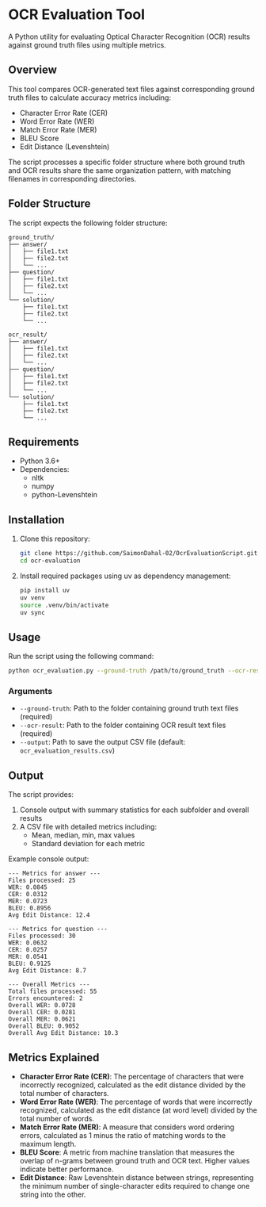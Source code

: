 # OCR Evaluation Tool

A Python utility for evaluating Optical Character Recognition (OCR) results against ground truth files using multiple metrics.

## Overview

This tool compares OCR-generated text files against corresponding ground truth files to calculate accuracy metrics including:
- Character Error Rate (CER)
- Word Error Rate (WER)
- Match Error Rate (MER)
- BLEU Score
- Edit Distance (Levenshtein)

The script processes a specific folder structure where both ground truth and OCR results share the same organization pattern, with matching filenames in corresponding directories.

## Folder Structure

The script expects the following folder structure:
```
ground_truth/
├── answer/
│   ├── file1.txt
│   ├── file2.txt
│   └── ...
├── question/
│   ├── file1.txt
│   ├── file2.txt
│   └── ...
└── solution/
    ├── file1.txt
    ├── file2.txt
    └── ...

ocr_result/
├── answer/
│   ├── file1.txt
│   ├── file2.txt
│   └── ...
├── question/
│   ├── file1.txt
│   ├── file2.txt
│   └── ...
└── solution/
    ├── file1.txt
    ├── file2.txt
    └── ...
```

## Requirements

- Python 3.6+
- Dependencies:
  - nltk
  - numpy
  - python-Levenshtein

## Installation

1. Clone this repository:
   ```bash
   git clone https://github.com/SaimonDahal-02/OcrEvaluationScript.git
   cd ocr-evaluation
   ```

2. Install required packages using uv as dependency management:
   ```bash
   pip install uv
   uv venv
   source .venv/bin/activate
   uv sync
   ```

## Usage

Run the script using the following command:

```bash
python ocr_evaluation.py --ground-truth /path/to/ground_truth --ocr-result /path/to/ocr_result --output results.csv
```

### Arguments

- `--ground-truth`: Path to the folder containing ground truth text files (required)
- `--ocr-result`: Path to the folder containing OCR result text files (required)
- `--output`: Path to save the output CSV file (default: `ocr_evaluation_results.csv`)

## Output

The script provides:

1. Console output with summary statistics for each subfolder and overall results
2. A CSV file with detailed metrics including:
   - Mean, median, min, max values
   - Standard deviation for each metric

Example console output:
```
--- Metrics for answer ---
Files processed: 25
WER: 0.0845
CER: 0.0312
MER: 0.0723
BLEU: 0.8956
Avg Edit Distance: 12.4

--- Metrics for question ---
Files processed: 30
WER: 0.0632
CER: 0.0257
MER: 0.0541
BLEU: 0.9125
Avg Edit Distance: 8.7

--- Overall Metrics ---
Total files processed: 55
Errors encountered: 2
Overall WER: 0.0728
Overall CER: 0.0281
Overall MER: 0.0621
Overall BLEU: 0.9052
Overall Avg Edit Distance: 10.3
```

## Metrics Explained

- **Character Error Rate (CER)**: The percentage of characters that were incorrectly recognized, calculated as the edit distance divided by the total number of characters.
- **Word Error Rate (WER)**: The percentage of words that were incorrectly recognized, calculated as the edit distance (at word level) divided by the total number of words.
- **Match Error Rate (MER)**: A measure that considers word ordering errors, calculated as 1 minus the ratio of matching words to the maximum length.
- **BLEU Score**: A metric from machine translation that measures the overlap of n-grams between ground truth and OCR text. Higher values indicate better performance.
- **Edit Distance**: Raw Levenshtein distance between strings, representing the minimum number of single-character edits required to change one string into the other.

